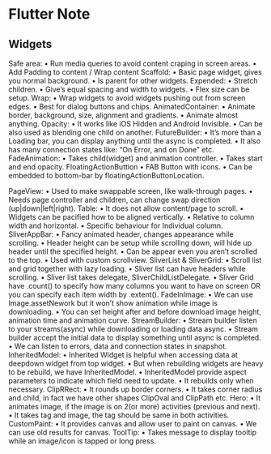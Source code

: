# Flutter Note
## Widgets
Safe area:
•	Run media queries to avoid content craping in screen areas.
•	Add Padding to content / Wrap content
Scaffold:
•	Basic page widget, gives you normal background.
•	Is parent for other widgets. 
Expended:
•	Stretch children.
•	Give’s equal spacing and width to widgets.
•	Flex size can be setup.
Wrap:
•	Wrap widgets to avoid widgets pushing out from screen edges.
•	Best for dialog buttons and chips.
AnimatedContainer:
•	Animate border, background, size, alignment and gradients.
•	Animate almost anything.
Opacity:
•	It works like iOS Hidden and Android Invisible.
•	Can be also used as blending one child on another.
FutureBuilder:
•	It’s more than a Loading bar, you can display anything until the async is completed.
•	It also has many connection states like: “On Error,  and on Done” etc.
FadeAnimation:
•	Takes child(widget) and animation controller.
•	Takes start and end opacity.
FloatingActionButtion
•	 FAB Button with icons.
•	Can be embedded to bottom-bar by floatingActionButtonLocation.


PageView:
•	Used to make swappable screen, like walk-through pages.
•	Needs page controller and children, can change swap direction (up|down|left|right).
Table:
•	It does not allow content/page to scroll.
•	Widgets can be pacified how to be aligned vertically.
•	Relative to column width and horizontal.
•	Specific behaviour for Individual column.
SliverAppBar:
•	Fancy animated header, changes appearance while scrolling.
•	Header height can be setup while scrolling down, will hide up header until the specified height.
•	Can be appear even you aren’t scrolled to the top.
•	Used with custom scrollview. 
SliverList & SliverGrid:
•	Scroll list and grid together with lazy loading.
•	Sliver list can have headers while scrolling.
•	Sliver list takes delegate, SliverChildListDelegate.
•	Sliver Grid have .count() to specify how many columns you want to have on screen OR you can specify each item width by .extent().
FadeInImage:
•	We can use Image.assetNework but it won’t show animation while image is downloading.
•	You can set height after and before download image height, animation time and animation curve.
StreamBuilder:
•	Stream builder listen to your streams(async) while downloading or loading data async.
•	Stream builder accept the initial data to display something until async is completed.
•	We can listen to errors, data and connection states in snapshot.
InheritedModel:
•	Inherited Widget is helpful when accessing data at deepdown widget from top widget. 
•	But when rebuilding widgets are heavy to be rebuild, we have InheritedModel.
•	InheritedModel provide aspect parameters to indicate which field need to update.
•	It rebuilds only when necessary.
ClipRRect:
•	It rounds up border corners.
•	It takes corner radius and child, in fact we have other shapes ClipOval and ClipPath etc.
Hero:
•	It animates image, if the image is on 2(or more) activities (previous and next).
•	It takes tag and image, the tag should be same in both activities.
CustomPaint:
•	It provides canvas and allow user to paint on canvas.
•	We can use old results for canvas.
ToolTip:
•	Takes message to display tooltip while an image/icon is tapped or long press.


